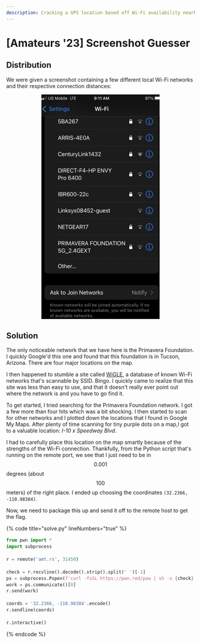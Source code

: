 ```yaml
---
description: Cracking a GPS location based off Wi-Fi availability nearby
---
```


# \[Amateurs '23] Screenshot Guesser

## Distribution
We were given a screenshot containing a few different local Wi-Fi networks and their respective connection distances:

<div align="center">
<img src="../.gitbook/assets/ScreenshotGuesser-screenshot.png" alt="Screenshot provided">
</div>

## Solution

The only noticeable network that we have here is the Primavera Foundation. I quickly Google'd this one and found that this foundation is in Tucson, Arizona. There are four major locations on the map.

I then happened to stumble a site called [WiGLE](https://wigle.net/), a database of known Wi-Fi networks that's scannable by SSID. Bingo. I quickly came to realize that this site was less than easy to use, and that it doesn't really ever point out where the network is and you have to go find it.

To get started, I tried searching for the Primavera Foundation network. I got a few more than four hits which was a bit shocking.  I then started to scan for other networks and I plotted down the locations that I found in Google My Maps. After plenty of time scanning for tiny purple dots on a map,I got to a valuable location: *I-10 x Speedway Blvd*.

I had to carefully place this location on the map smartly because of the strengths of the Wi-Fi connection.  Thankfully, from the Python script that's running on the remote port, we see that I just need to be in $$0.001$$ degrees (about $$100$$ meters) of the right place. I ended up choosing the coordinates `(32.2366, -110.98384)`.

Now, we need to package this up and send it off to the remote host to get the flag.

{% code title="solve.py" lineNumbers="true" %}
```python
from pwn import *
import subprocess

r = remote('amt.rs', 31450)

check = r.recvline().decode().strip().split(' ')[-1]
ps = subprocess.Popen(f'curl -fsSL https://pwn.red/pow | sh -s {check}', shell=True, stdout=subprocess.PIPE, stderr=subprocess.STDOUT)
work = ps.communicate()[0]
r.send(work)

coords = '32.2366, -110.98384'.encode()
r.sendline(coords)

r.interactive()
```
{% endcode %}